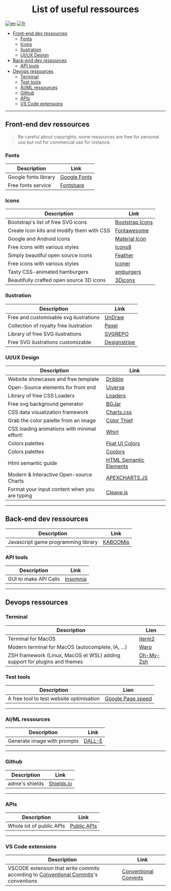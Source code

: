 <!-- @format -->

<h1 align="center">List of useful ressources</h1>

[![en](https://img.shields.io/badge/lang-en-red.svg)](./LINK.md)
[![fr](https://img.shields.io/badge/lang-fr-blue.svg)](./LINK-fr.md)

- [Front-end dev ressources](#front-end-dev-ressources)
  - [Fonts](#fonts)
  - [Icons](#icons)
  - [Ilustration](#ilustration)
  - [UI/UX Design](#uiux-design)
- [Back-end dev ressources](#back-end-dev-ressources)
  - [API tools](#api-tools)
- [Devops ressources](#devops-ressources)
  - [Terminal](#terminal)
  - [Test tools](#test-tools)
  - [AI/ML ressources](#aiml-ressources)
  - [Github](#github)
  - [APIs](#apis)
  - [VS Code extensions](#vs-code-extensions)

---

## Front-end dev ressources

> Be careful about copyrights, some ressources are free for personal use but not for commercial use for instance.

### Fonts

| Description          | Link                                      |
| -------------------- | ----------------------------------------- |
| Google fonts library | [Google Fonts](https://fonts.google.com/) |
| Free fonts service   | [Fontshare](https://www.fontshare.com)    |

### Icons

| Description                               | Link                                              |
| ----------------------------------------- | ------------------------------------------------- |
| Bootstrap's list of free SVG icons        | [Bootstrap Icons](https://icons.getbootstrap.com) |
| Create icon kits and modify them with CSS | [Fontawesome](https://fontawesome.com/icons)      |
| Google and Android icons                  | [Material Icon](https://fonts.google.com/icons)   |
| Free icons with various styles            | [Icons8](https://icons8.com/)                     |
| Simply beautiful open source icons        | [Feather](https://feathericons.com/)              |
| Free icons with various styles            | [Iconer](https://www.svgrepo.com/)                |
| Tasty CSS-animated hamburgers             | [amburgers](https://jonsuh.com/hamburgers/)       |
| Beautifully crafted open source 3D icons  | [3Dicons](https://3dicons.co/)                    |

### Ilustration

| Description                            | Link                                      |
| -------------------------------------- | ----------------------------------------- |
| Free and customisable svg ilustrations | [UnDraw](https://undraw.co/search)        |
| Collection of royalty free ilustration | [Pexel](https://www.pexels.com/)          |
| Library of free SVG ilustrations       | [SVGREPO](https://www.svgrepo.com/)       |
| Free SVG ilustrations customizable     | [Designstripe](https://designstripe.com/) |

### UI/UX Design

| Description                                   | Link                                                                                  |
| --------------------------------------------- | ------------------------------------------------------------------------------------- |
| Website showcases and free template           | [Dribble](https://dribbble.com)                                                       |
| Open-Source elements for front end            | [Uiverse](https://uiverse.io/)                                                        |
| Library of free CSS Loaders                   | [Loaders](https://cssloaders.github.io/)                                              |
| Free svg background generator                 | [BGJar](https://bgjar.com/)                                                           |
| CSS data visualization framework              | [Charts.css](https://chartscss.org/)                                                  |
| Grab the color palette from an image          | [Color Thief](https://lokeshdhakar.com/projects/color-thief/)                         |
| CSS loading animations with minimal effort!   | [Whirl](https://whirl.netlify.app/)                                                   |
| Colors palettes                               | [Fkat UI Colors](https://flatuicolors.com/)                                           |
| Colors palettes                               | [Coolors](https://coolors.co/)                                                        |
| Html semantic guide                           | [HTML Semantic Elements](https://www.w3schools.com/html/html5_semantic_elements.asp#) |
| Modern & Interactive Open-source Charts       | [APEXCHARTS.JS](https://apexcharts.com/)                                              |
| Format your input content when you are typing | [Cleave.js](https://nosir.github.io/cleave.js/)                                       |

---

## Back-end dev ressources

| Description                         | Link                              |
| ----------------------------------- | --------------------------------- |
| Javascript game programming library | [KABOOMjs](https://kaboomjs.com/) |

### API tools

| Description           | Link                              |
| --------------------- | --------------------------------- |
| GUI to make API Calls | [Insomnia](https://insomnia.rest) |

---

## Devops ressources

### Terminal

| Description                                                               | Lien                           |
| ------------------------------------------------------------------------- | ------------------------------ |
| Terminal for MacOS                                                        | [iterm2](https://iterm2.com/)  |
| Modern terminal for MacOS (autocomplete, IA, ...)                         | [Warp](https://www.warp.dev/)  |
| ZSH framework (Linux, MacOS et WSL) adding support for plugins and themes | [Oh-My-Zsh](https://ohmyz.sh/) |

### Test tools

| Description                              | Lien                                            |
| ---------------------------------------- | ----------------------------------------------- |
| A free tool to test website optimisation | [Google Page speed](https://pagespeed.web.dev/) |

---

### AI/ML ressources

| Description                 | Link                                  |
| --------------------------- | ------------------------------------- |
| Generate image with prompts | [DALL-E](https://openai.com/dall-e-2) |

---

### Github

| Description    | Link                              |
| -------------- | --------------------------------- |
| adme's shields | [Shields.io](https://shields.io/) |

---

### APIs

| Description              | Link                                                      |
| ------------------------ | --------------------------------------------------------- |
| Whole lot of public APIs | [Public APIs](https://github.com/public-apis/public-apis) |

---

### VS Code extensions

| Description                                                                                                                           | Link                                                                                                           |
| ------------------------------------------------------------------------------------------------------------------------------------- | -------------------------------------------------------------------------------------------------------------- |
| VSCODE extension that write commits according to [Conventional Commits](https://www.conventionalcommits.org/en/v1.0.0/)'s conventions | [Conventional Commits](https://marketplace.visualstudio.com/items?itemName=vivaxy.vscode-conventional-commits) |
